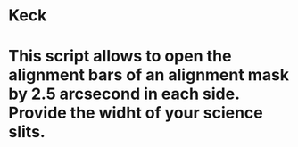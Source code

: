 # Keck
# This script allows to open the alignment bars of an alignment mask by 2.5 arcsecond in each side. Provide the widht of your science slits.
